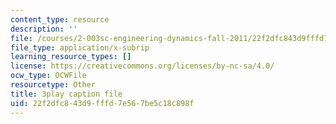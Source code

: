 ```yaml
---
content_type: resource
description: ''
file: /courses/2-003sc-engineering-dynamics-fall-2011/22f2dfc843d9fffd7e567be5c18c898f_Fo-Y6kEMURk.srt
file_type: application/x-subrip
learning_resource_types: []
license: https://creativecommons.org/licenses/by-nc-sa/4.0/
ocw_type: OCWFile
resourcetype: Other
title: 3play caption file
uid: 22f2dfc8-43d9-fffd-7e56-7be5c18c898f
---
```

